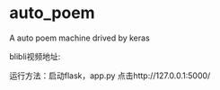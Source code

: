 # auto_poem
A auto poem machine drived by keras

blibli视频地址:

运行方法：启动flask，app.py 点击http://127.0.0.1:5000/

